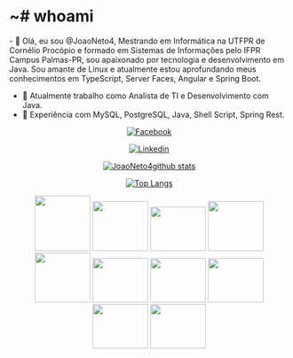 <h1>~# whoami </h1>
- 👋 Olá, eu sou @JoaoNeto4, Mestrando em Informática na UTFPR de Cornélio Procópio e formado em Sistemas de Informações pelo IFPR Campus Palmas-PR, sou apaixonado por tecnologia e desenvolvimento em Java. Sou amante de Linux e atualmente estou aprofundando meus conhecimentos em TypeScript, Server Faces, Angular e Spring Boot.

- 👀 Atualmente trabalho como Analista de TI e Desenvolvimento com Java.
- 🌱 Experiência com MySQL, PostgreSQL, Java, Shell Script, Spring Rest.

<div align="center">
<div align="center">
<div align="center">


[![Facebook](https://img.shields.io/badge/Facebook-1877F2?style=for-the-badge&logo=facebook&logoColor=white])](https://www.facebook.com/joao.melena)


[![Linkedin](https://img.shields.io/badge/LinkedIn-0077B5?style=for-the-badge&logo=linkedin&logoColor=white])](https://www.linkedin.com/in/joão-neto-b525351b0/)
</div>

[![JoaoNeto4github stats](https://github-readme-stats.vercel.app/api?username=JoaoNeto4&show_icons=true&theme=radical&bg_color=30,0d0d0d,191919&title_color=fff&text_color=fff&icon_color=79ff97)](https://github.com/anuraghazra/github-readme-stats)
</div> 


[![Top Langs](https://github-readme-stats.vercel.app/api/top-langs/?username=JoaoNeto4&layout=compact&theme=radical&bg_color=30,0d0d0d,191919&title_color=fff&text_color=fff&icon_color=79ff97)](https://github.com/anuraghazra/github-readme-stats)
</div>

<div align="center">
  
 <img src="https://cdn.jsdelivr.net/gh/devicons/devicon/icons/java/java-original-wordmark.svg" height=100px width=100px />
 <img src="https://cdn.jsdelivr.net/gh/devicons/devicon/icons/linux/linux-original.svg" height=90px width=100px />
 <img src="https://cdn.jsdelivr.net/gh/devicons/devicon/icons/debian/debian-original-wordmark.svg" height=80px width=100px />
 <img src="https://cdn.jsdelivr.net/gh/devicons/devicon/icons/mysql/mysql-original-wordmark.svg" height=90px width=100px />
 <img src="https://cdn.jsdelivr.net/gh/devicons/devicon/icons/spring/spring-original-wordmark.svg" height=90px width=100px />
 <img src="https://cdn.jsdelivr.net/gh/devicons/devicon/icons/github/github-original.svg" height=80px width=100px />
 <img src="https://cdn.jsdelivr.net/gh/devicons/devicon/icons/angularjs/angularjs-original.svg" height=80px width=100px />
 <img src="https://cdn.jsdelivr.net/gh/devicons/devicon/icons/postgresql/postgresql-original-wordmark.svg" height=80px width=100px />
 <img src="https://cdn.jsdelivr.net/gh/devicons/devicon/icons/arduino/arduino-original-wordmark.svg" height=80px width=100px />
 <img src="https://cdn.jsdelivr.net/gh/devicons/devicon/icons/bash/bash-original.svg" height=80px width=100px />
 
</div>

<!---
JoaoNeto4/JoaoNeto4 is a ✨ special ✨ repository because its `README.md` (this file) appears on your GitHub profile.
You can click the Preview link to take a look at your changes.
--->
